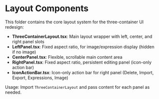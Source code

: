 # Layout Components

This folder contains the core layout system for the three-container UI redesign:

- **ThreeContainerLayout.tsx**: Main layout wrapper with left, center, and right panel slots
- **LeftPanel.tsx**: Fixed aspect ratio, for image/expression display (hidden if no image)
- **CenterPanel.tsx**: Flexible, scrollable main content area
- **RightPanel.tsx**: Fixed aspect ratio, persistent editing panel (icon-only action bar)
- **IconActionBar.tsx**: Icon-only action bar for right panel (Delete, Import, Export, Expressions, Image)

Usage: Import `ThreeContainerLayout` and pass content for each panel as needed.
